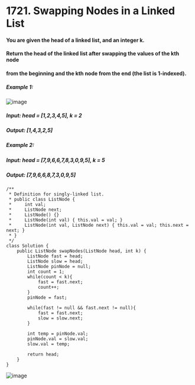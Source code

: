 # 1721. Swapping Nodes in a Linked List

#### You are given the head of a linked list, and an integer k.
#### Return the head of the linked list after swapping the values of the kth node 
#### from the beginning and the kth node from the end (the list is 1-indexed).


##### Example 1:
![image](https://user-images.githubusercontent.com/97871497/196959314-7ee37d39-71a3-457d-9564-436c807ad3f7.png)
#####    Input: head = [1,2,3,4,5], k = 2
#####    Output: [1,4,3,2,5]
##### Example 2: 
#####    Input: head = [7,9,6,6,7,8,3,0,9,5], k = 5
#####    Output: [7,9,6,6,8,7,3,0,9,5]


```
/**
 * Definition for singly-linked list.
 * public class ListNode {
 *     int val;
 *     ListNode next;
 *     ListNode() {}
 *     ListNode(int val) { this.val = val; }
 *     ListNode(int val, ListNode next) { this.val = val; this.next = next; }
 * }
 */
class Solution {
    public ListNode swapNodes(ListNode head, int k) {
        ListNode fast = head;
        ListNode slow = head;
        ListNode pinNode = null;
        int count = 1;
        while(count < k){
            fast = fast.next;
            count++;
        }
        pinNode = fast;
        
        while(fast != null && fast.next != null){
            fast = fast.next;
            slow = slow.next;
        }
        
        int temp = pinNode.val;
        pinNode.val = slow.val;
        slow.val = temp;
        
        return head;
    }
}
```

![image](https://user-images.githubusercontent.com/97871497/196959450-b8f4944b-9ed6-4fab-9862-f9e5be7b9211.png)

